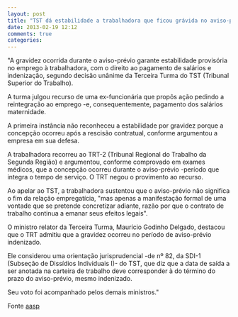 ```yaml
---
layout: post
title: "TST dá estabilidade a trabalhadora que ficou grávida no aviso-prévio"
date: 2013-02-19 12:12
comments: true
categories: 
---
```

"A gravidez ocorrida durante o aviso-prévio garante estabilidade provisória no emprego à trabalhadora, com o direito ao pagamento de salários e indenização, segundo decisão unânime da Terceira Turma do TST (Tribunal Superior do Trabalho). 

A turma julgou recurso de uma ex-funcionária que propôs ação pedindo a reintegração ao emprego -e, consequentemente, pagamento dos salários maternidade. 

A primeira instância não reconheceu a estabilidade por gravidez porque a concepção ocorreu após a rescisão contratual, conforme argumentou a empresa em sua defesa. 

A trabalhadora recorreu ao TRT-2 (Tribunal Regional do Trabalho da Segunda Região) e argumentou, conforme comprovado em exames médicos, que a concepção ocorreu durante o aviso-prévio -período que integra o tempo de serviço. O TRT negou o provimento ao recurso. 

Ao apelar ao TST, a trabalhadora sustentou que o aviso-prévio não significa o fim da relação empregatícia, "mas apenas a manifestação formal de uma vontade que se pretende concretizar adiante, razão por que o contrato de trabalho continua a emanar seus efeitos legais". 

O ministro relator da Terceira Turma, Maurício Godinho Delgado, destacou que o TRT admitiu que a gravidez ocorreu no período de aviso-prévio indenizado. 

Ele considerou uma orientação jurisprudencial -de nº 82, da SDI-1 (Subseção de Dissídios Individuais I)- do TST, que diz que a data de saída a ser anotada na carteira de trabalho deve corresponder à do término do prazo do aviso-prévio, mesmo indenizado. 

Seu voto foi acompanhado pelos demais ministros."

Fonte [aasp](http://www.aasp.org.br/aasp/imprensa/clipping/cli_noticia.asp?idnot=13838)